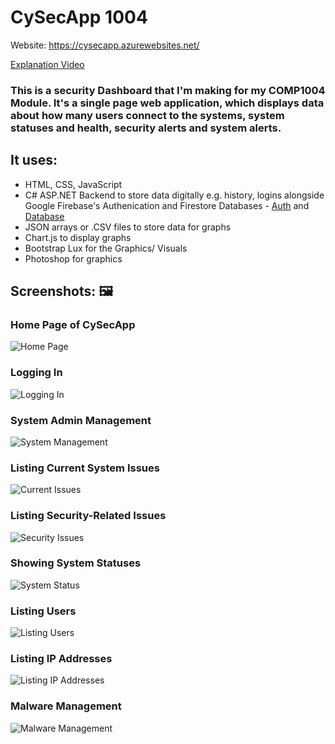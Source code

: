 # CySecApp 1004

Website: https://cysecapp.azurewebsites.net/

[Explanation Video](https://youtu.be/Pv2rUj2uBF0)

### This is a security Dashboard that I'm making for my COMP1004 Module. It's a single page web application, which displays data about how many users connect to the systems, system statuses and health, security alerts and system alerts.

## It uses:

* HTML, CSS, JavaScript 
* C# ASP.NET Backend to store data digitally e.g. history, logins alongside Google Firebase's Authenication and Firestore Databases - [Auth](https://firebase.google.com/docs/auth) and [Database](https://firebase.google.com/docs/firestore)
* JSON arrays or .CSV files to store data for graphs
* Chart.js to display graphs
* Bootstrap Lux for the Graphics/ Visuals
* Photoshop for graphics

## Screenshots: 🖼

### Home Page of CySecApp

![Home Page](https://github.com/Parker06/COMP1004-Security-Dashboard/blob/main/Home.png)

### Logging In

![Logging In](https://github.com/Parker06/COMP1004-Security-Dashboard/blob/main/Login_page.png)

### System Admin Management 

![System Management](https://github.com/Parker06/COMP1004-Security-Dashboard/blob/main/Management.png)

### Listing Current System Issues

![Current Issues](https://github.com/Parker06/COMP1004-Security-Dashboard/blob/main/Current_Issues.png)

### Listing Security-Related Issues

![Security Issues](https://github.com/Parker06/COMP1004-Security-Dashboard/blob/main/Security.png)

### Showing System Statuses

![System Status](https://github.com/Parker06/COMP1004-Security-Dashboard/blob/main/Status.png)

### Listing Users

![Listing Users](https://github.com/Parker06/COMP1004-Security-Dashboard/blob/main/Users.png)

### Listing IP Addresses

![Listing IP Addresses](https://github.com/Parker06/COMP1004-Security-Dashboard/blob/main/IPs.png)

### Malware Management

![Malware Management](https://github.com/Parker06/COMP1004-Security-Dashboard/blob/main/Malware.png)
